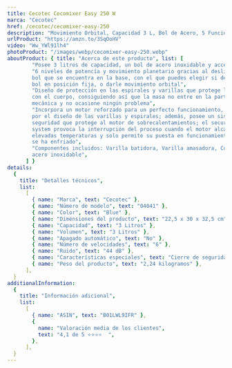 ```yaml
---
title: Cecotec Cecomixer Easy 250 W
marca: "Cecotec"
href: /cecotec/cecomixer-easy-250
description: "Movimiento Orbital, Capacidad 3 L, Bol de Acero, 5 Funciones: Amasar, Batir, Mezclar, Montar, Emulsionar, 6 Velocidades, Azul"
urlProduct: "https://amzn.to/3SqOoHV"
video: "Ww_YWl91lh4"
photoProduct: "/images/webp/cecomixer-easy-250.webp"
aboutProduct: { title: "Acerca de este producto", list: [
        "Posee 3 litros de capacidad, un bol de acero inoxidable y accesorios para todas sus funciones",
        "6 niveles de potencía y movimiento planetario gracias al deslizador del
        bol que se encuentra en la base, con el que puedes elegir si dejar el
        bol en posición fija, o darle movimiento orbital",
        "Diseño de protección en las espirales y varillas que protege la unión
        con el cuerpo, consiguiendo así que la masa no entre en la parte
        mecánica y no ocasione ningún problema",
        "Incorpora un motor reforzado para un perfecto funcionamiento, protegido
        por el diseño de las varillas y espirales; además, posee un sistema de
        seguridad que protege al motor de sobrecalentamientos; el security motor
        system provoca la interrupción del proceso cuando el motor alcanza
        elevadas temperaturas y solo permite su puesta en funcionamiento una vez
        se ha enfriado",
        "Componentes incluidos: Varilla batidora, Varilla amasadora, Cuenco de
        acero inoxidable",
      ] }
details:
  {
    title: "Detalles técnicos",
    list:
      [
        { name: "Marca", text: "Cecotec" },
        { name: "Número de modelo", text: "04041" },
        { name: "Color", text: "Blue" },
        { name: "Dimensiones del producto", text: "22,5 x 30 x 32,5 cm" },
        { name: "Capacidad", text: "3 Litros" },
        { name: "Volumen", text: "3 Litros" },
        { name: "Apagado automático", text: "No" },
        { name: "Número de velocidades", text: "6" },
        { name: "Ruido", text: "44 dB" },
        { name: "Características especiales", text: "Cierre de seguridad" },
        { name: "Peso del producto", text: "2,24 kilogramos" },
      ],
  }
additionalInformation:
  {
    title: "Información adicional",
    list:
      [
        { name: "ASIN", text: "B01LWL9IFR" },
        {
          name: "Valoración media de los clientes",
          text: "4,1 de 5 ⭐️⭐️⭐️⭐  ",
        },
      ],
  }
---
```

